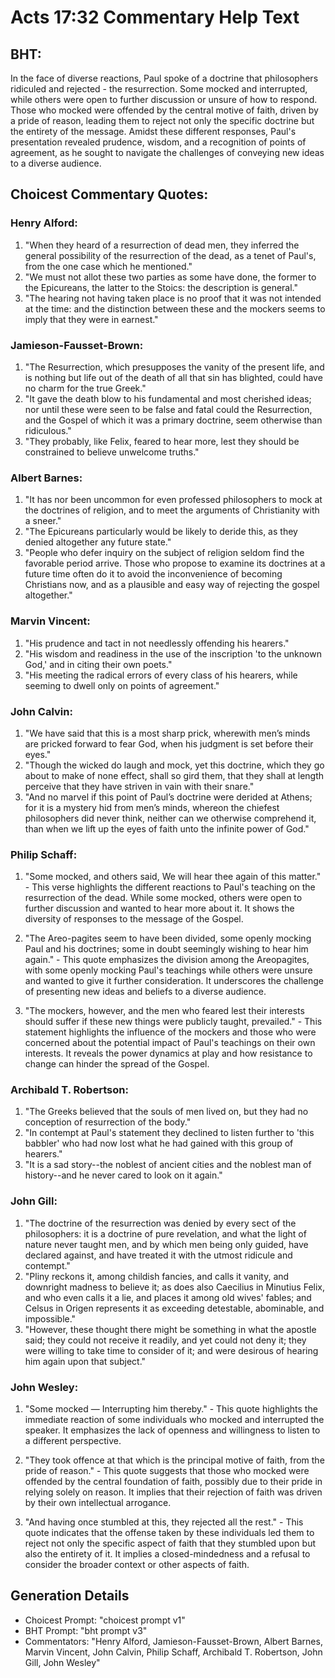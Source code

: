 # Acts 17:32 Commentary Help Text

## BHT:
In the face of diverse reactions, Paul spoke of a doctrine that philosophers ridiculed and rejected - the resurrection. Some mocked and interrupted, while others were open to further discussion or unsure of how to respond. Those who mocked were offended by the central motive of faith, driven by a pride of reason, leading them to reject not only the specific doctrine but the entirety of the message. Amidst these different responses, Paul's presentation revealed prudence, wisdom, and a recognition of points of agreement, as he sought to navigate the challenges of conveying new ideas to a diverse audience.

## Choicest Commentary Quotes:
### Henry Alford:
1. "When they heard of a resurrection of dead men, they inferred the general possibility of the resurrection of the dead, as a tenet of Paul's, from the one case which he mentioned."
2. "We must not allot these two parties as some have done, the former to the Epicureans, the latter to the Stoics: the description is general."
3. "The hearing not having taken place is no proof that it was not intended at the time: and the distinction between these and the mockers seems to imply that they were in earnest."

### Jamieson-Fausset-Brown:
1. "The Resurrection, which presupposes the vanity of the present life, and is nothing but life out of the death of all that sin has blighted, could have no charm for the true Greek."
2. "It gave the death blow to his fundamental and most cherished ideas; nor until these were seen to be false and fatal could the Resurrection, and the Gospel of which it was a primary doctrine, seem otherwise than ridiculous."
3. "They probably, like Felix, feared to hear more, lest they should be constrained to believe unwelcome truths."

### Albert Barnes:
1. "It has nor been uncommon for even professed philosophers to mock at the doctrines of religion, and to meet the arguments of Christianity with a sneer."
2. "The Epicureans particularly would be likely to deride this, as they denied altogether any future state."
3. "People who defer inquiry on the subject of religion seldom find the favorable period arrive. Those who propose to examine its doctrines at a future time often do it to avoid the inconvenience of becoming Christians now, and as a plausible and easy way of rejecting the gospel altogether."

### Marvin Vincent:
1. "His prudence and tact in not needlessly offending his hearers."
2. "His wisdom and readiness in the use of the inscription 'to the unknown God,' and in citing their own poets."
3. "His meeting the radical errors of every class of his hearers, while seeming to dwell only on points of agreement."

### John Calvin:
1. "We have said that this is a most sharp prick, wherewith men’s minds are pricked forward to fear God, when his judgment is set before their eyes."
2. "Though the wicked do laugh and mock, yet this doctrine, which they go about to make of none effect, shall so gird them, that they shall at length perceive that they have striven in vain with their snare."
3. "And no marvel if this point of Paul’s doctrine were derided at Athens; for it is a mystery hid from men’s minds, whereon the chiefest philosophers did never think, neither can we otherwise comprehend it, than when we lift up the eyes of faith unto the infinite power of God."

### Philip Schaff:
1. "Some mocked, and others said, We will hear thee again of this matter." - This verse highlights the different reactions to Paul's teaching on the resurrection of the dead. While some mocked, others were open to further discussion and wanted to hear more about it. It shows the diversity of responses to the message of the Gospel.

2. "The Areo-pagites seem to have been divided, some openly mocking Paul and his doctrines; some in doubt seemingly wishing to hear him again." - This quote emphasizes the division among the Areopagites, with some openly mocking Paul's teachings while others were unsure and wanted to give it further consideration. It underscores the challenge of presenting new ideas and beliefs to a diverse audience.

3. "The mockers, however, and the men who feared lest their interests should suffer if these new things were publicly taught, prevailed." - This statement highlights the influence of the mockers and those who were concerned about the potential impact of Paul's teachings on their own interests. It reveals the power dynamics at play and how resistance to change can hinder the spread of the Gospel.

### Archibald T. Robertson:
1. "The Greeks believed that the souls of men lived on, but they had no conception of resurrection of the body."
2. "In contempt at Paul's statement they declined to listen further to 'this babbler' who had now lost what he had gained with this group of hearers."
3. "It is a sad story--the noblest of ancient cities and the noblest man of history--and he never cared to look on it again."

### John Gill:
1. "The doctrine of the resurrection was denied by every sect of the philosophers: it is a doctrine of pure revelation, and what the light of nature never taught men, and by which men being only guided, have declared against, and have treated it with the utmost ridicule and contempt."
2. "Pliny reckons it, among childish fancies, and calls it vanity, and downright madness to believe it; as does also Caecilius in Minutius Felix, and who even calls it a lie, and places it among old wives' fables; and Celsus in Origen represents it as exceeding detestable, abominable, and impossible."
3. "However, these thought there might be something in what the apostle said; they could not receive it readily, and yet could not deny it; they were willing to take time to consider of it; and were desirous of hearing him again upon that subject."

### John Wesley:
1. "Some mocked — Interrupting him thereby." - This quote highlights the immediate reaction of some individuals who mocked and interrupted the speaker. It emphasizes the lack of openness and willingness to listen to a different perspective.

2. "They took offence at that which is the principal motive of faith, from the pride of reason." - This quote suggests that those who mocked were offended by the central foundation of faith, possibly due to their pride in relying solely on reason. It implies that their rejection of faith was driven by their own intellectual arrogance.

3. "And having once stumbled at this, they rejected all the rest." - This quote indicates that the offense taken by these individuals led them to reject not only the specific aspect of faith that they stumbled upon but also the entirety of it. It implies a closed-mindedness and a refusal to consider the broader context or other aspects of faith.


## Generation Details
- Choicest Prompt: "choicest prompt v1"
- BHT Prompt: "bht prompt v3"
- Commentators: "Henry Alford, Jamieson-Fausset-Brown, Albert Barnes, Marvin Vincent, John Calvin, Philip Schaff, Archibald T. Robertson, John Gill, John Wesley"

